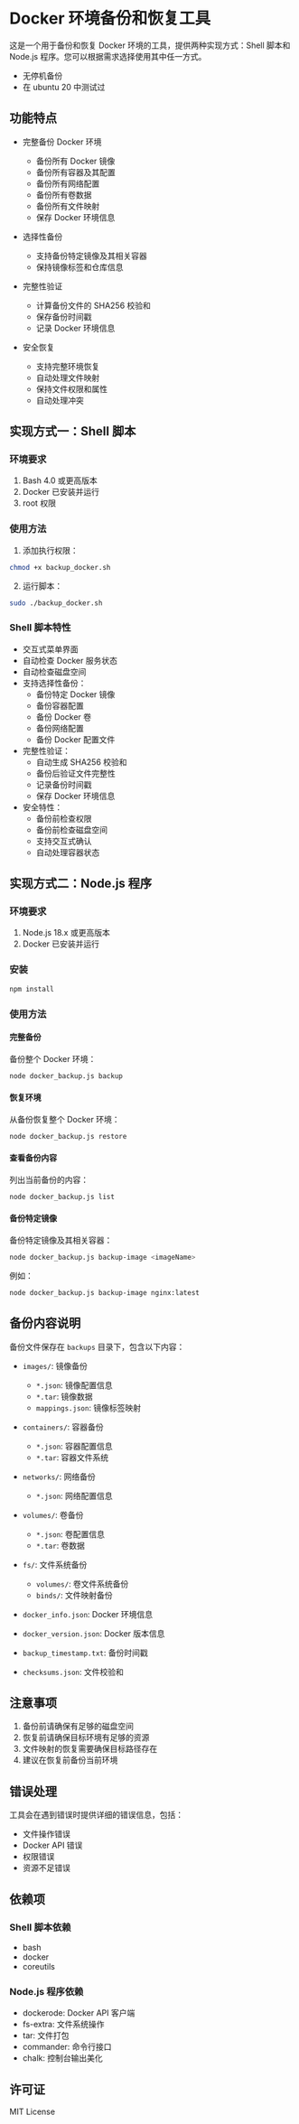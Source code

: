 # Docker 环境备份和恢复工具

这是一个用于备份和恢复 Docker 环境的工具，提供两种实现方式：Shell 脚本和 Node.js 程序。您可以根据需求选择使用其中任一方式。

- 无停机备份
- 在 ubuntu 20 中测试过

## 功能特点

- 完整备份 Docker 环境
  - 备份所有 Docker 镜像
  - 备份所有容器及其配置
  - 备份所有网络配置
  - 备份所有卷数据
  - 备份所有文件映射
  - 保存 Docker 环境信息

- 选择性备份
  - 支持备份特定镜像及其相关容器
  - 保持镜像标签和仓库信息

- 完整性验证
  - 计算备份文件的 SHA256 校验和
  - 保存备份时间戳
  - 记录 Docker 环境信息

- 安全恢复
  - 支持完整环境恢复
  - 自动处理文件映射
  - 保持文件权限和属性
  - 自动处理冲突

## 实现方式一：Shell 脚本

### 环境要求

1. Bash 4.0 或更高版本
2. Docker 已安装并运行
3. root 权限

### 使用方法

1. 添加执行权限：
```bash
chmod +x backup_docker.sh
```

2. 运行脚本：
```bash
sudo ./backup_docker.sh
```

### Shell 脚本特性

- 交互式菜单界面
- 自动检查 Docker 服务状态
- 自动检查磁盘空间
- 支持选择性备份：
  - 备份特定 Docker 镜像
  - 备份容器配置
  - 备份 Docker 卷
  - 备份网络配置
  - 备份 Docker 配置文件
- 完整性验证：
  - 自动生成 SHA256 校验和
  - 备份后验证文件完整性
  - 记录备份时间戳
  - 保存 Docker 环境信息
- 安全特性：
  - 备份前检查权限
  - 备份前检查磁盘空间
  - 支持交互式确认
  - 自动处理容器状态

## 实现方式二：Node.js 程序

### 环境要求

1. Node.js 18.x 或更高版本
2. Docker 已安装并运行

### 安装

```bash
npm install
```

### 使用方法

#### 完整备份

备份整个 Docker 环境：
```bash
node docker_backup.js backup
```

#### 恢复环境

从备份恢复整个 Docker 环境：
```bash
node docker_backup.js restore
```

#### 查看备份内容

列出当前备份的内容：
```bash
node docker_backup.js list
```

#### 备份特定镜像

备份特定镜像及其相关容器：
```bash
node docker_backup.js backup-image <imageName>
```
例如：
```bash
node docker_backup.js backup-image nginx:latest
```

## 备份内容说明

备份文件保存在 `backups` 目录下，包含以下内容：

- `images/`: 镜像备份
  - `*.json`: 镜像配置信息
  - `*.tar`: 镜像数据
  - `mappings.json`: 镜像标签映射

- `containers/`: 容器备份
  - `*.json`: 容器配置信息
  - `*.tar`: 容器文件系统

- `networks/`: 网络备份
  - `*.json`: 网络配置信息

- `volumes/`: 卷备份
  - `*.json`: 卷配置信息
  - `*.tar`: 卷数据

- `fs/`: 文件系统备份
  - `volumes/`: 卷文件系统备份
  - `binds/`: 文件映射备份

- `docker_info.json`: Docker 环境信息
- `docker_version.json`: Docker 版本信息
- `backup_timestamp.txt`: 备份时间戳
- `checksums.json`: 文件校验和

## 注意事项

1. 备份前请确保有足够的磁盘空间
2. 恢复前请确保目标环境有足够的资源
3. 文件映射的恢复需要确保目标路径存在
4. 建议在恢复前备份当前环境

## 错误处理

工具会在遇到错误时提供详细的错误信息，包括：
- 文件操作错误
- Docker API 错误
- 权限错误
- 资源不足错误

## 依赖项

### Shell 脚本依赖
- bash
- docker
- coreutils

### Node.js 程序依赖
- dockerode: Docker API 客户端
- fs-extra: 文件系统操作
- tar: 文件打包
- commander: 命令行接口
- chalk: 控制台输出美化

## 许可证

MIT License
